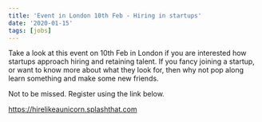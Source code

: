 ```yaml
---
title: 'Event in London 10th Feb - Hiring in startups'
date: '2020-01-15'
tags: [jobs]
---
```

Take a look at this event on 10th Feb in London if you are interested how startups approach hiring and retaining talent. If you fancy joining a startup, or want to know more about what they look for, then why not pop along learn something and make some new friends.

Not to be missed. Register using the link below.


https://hirelikeaunicorn.splashthat.com
